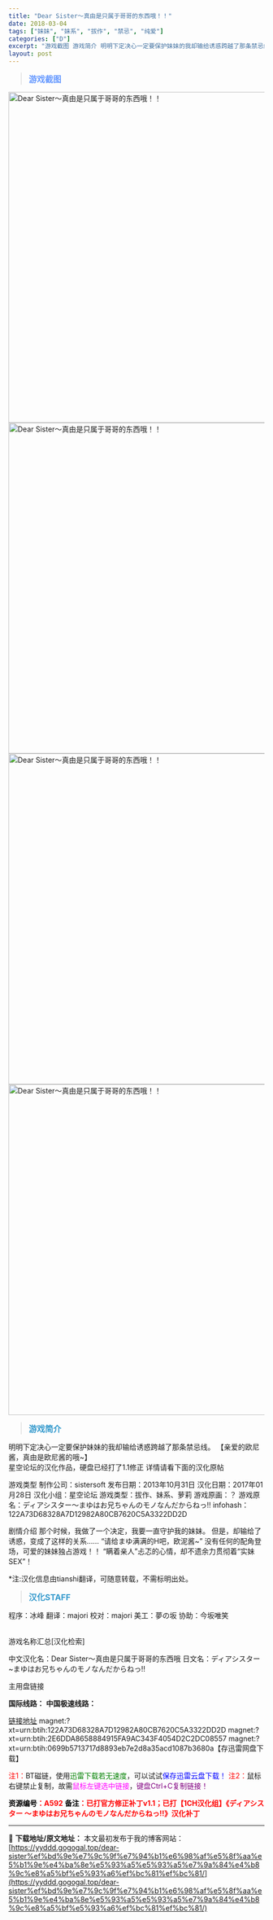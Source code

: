 ```yaml
---
title: "Dear Sister～真由是只属于哥哥的东西哦！！"
date: 2018-03-04
tags: ["妹妹", "妹系", "拔作", "禁忌", "纯爱"]
categories: ["D"]
excerpt: "游戏截图 游戏简介 明明下定决心一定要保护妹妹的我却输给诱惑跨越了那条禁忌线。 【亲爱的欧尼酱，真由是欧尼酱的哦~】 星空论坛的汉化作品，硬盘已经打了1.1修正 详情请看下面的汉化原帖 游戏类型 制作公司：sistersoft 发布日期：2013年10月31日 汉化日期：2017年01月28日 汉化&hellip;"
layout: post
---
```


<div>
<blockquote><b><span style="font-size: 12pt; color: #6699ff;">游戏截图</span></b></blockquote>
<div><img title="点击放大" src="https://yyddd.gogogal.top/wp-content/uploads/2025/04/20250429_6810ef2e99e38.webp" alt="Dear Sister～真由是只属于哥哥的东西哦！！" width="650" /></div>
<div><img title="点击放大" src="https://yyddd.gogogal.top/wp-content/uploads/2025/04/20250429_6810ef30ea39c.webp" alt="Dear Sister～真由是只属于哥哥的东西哦！！" width="650" /></div>
<div><img title="点击放大" src="https://yyddd.gogogal.top/wp-content/uploads/2025/04/20250429_6810ef339046f.webp" alt="Dear Sister～真由是只属于哥哥的东西哦！！" width="650" /></div>
<div><img title="点击放大" src="https://yyddd.gogogal.top/wp-content/uploads/2025/04/20250429_6810ef35e94d9.webp" alt="Dear Sister～真由是只属于哥哥的东西哦！！" width="650" /></div>
<blockquote><b><span style="font-size: 12pt; color: #3399cc;">游戏简介</span></b></blockquote>
<div>明明下定决心一定要保护妹妹的我却输给诱惑跨越了那条禁忌线。
【亲爱的欧尼酱，真由是欧尼酱的哦~】</div>
星空论坛的汉化作品，硬盘已经打了1.1修正
详情请看下面的汉化原帖

游戏类型
制作公司：sistersoft
发布日期：2013年10月31日
汉化日期：2017年01月28日
汉化小组：星空论坛
游戏类型：拔作、妹系、萝莉
游戏原画：？
游戏原名：ディアシスター～まゆはお兄ちゃんのモノなんだからねっ!!
infohash：122A73D68328A7D12982A80CB7620C5A3322DD2D

剧情介绍
那个时候，我做了一个决定，我要一直守护我的妹妹。
但是，却输给了诱惑，变成了这样的关系……
“请给まゆ满满的H吧，欧泥酱~”
没有任何的配角登场，可爱的妹妹独占游戏！！
“瞒着亲人”忐忑的心情，却不遗余力贯彻着“实妹SEX”！

*注:汉化信息由tianshi翻译，可随意转载，不需标明出处。
<blockquote><b><span style="font-size: 12pt; color: #3399cc;">汉化STAFF</span></b></blockquote>
<div>程序：冰峰
翻译：majori
校对：majori
美工：夢の坂
协助：今坂唯笑</div>
&nbsp;

游戏名称汇总[汉化检索]

中文汉化名：Dear Sister～真由是只属于哥哥的东西哦
日文名：ディアシスター~まゆはお兄ちゃんのモノなんだからねっ!!

</div>
<div class="panel panel-primary">
<div class="panel-heading">主用盘链接</div>
<div class="panel-body">

<b>国际线路：</b>
<b>中国极速线路：</b>

<!--wechatfans start-->

<a href="https://pan.xunlei.com/s/VOR9afJxX7oNg-Yqx1HIR2wuA1?pwd=ki9a#">链接地址</a>
magnet:?xt=urn:btih:122A73D68328A7D12982A80CB7620C5A3322DD2D
magnet:?xt=urn:btih:2E6DDA8658884915FA9AC343F4054D2C2DC08557
magnet:?xt=urn:btih:0699b5713717d8893eb7e2d8a35acd1087b3680a【存迅雷网盘下载】

<!--wechatfans end-->
<span style="color: #ff0000;">注1：</span>BT磁链，使用<span style="color: #008000;">迅雷下载若无速度</span>，可以试试<span style="color: #0000ff;">保存迅雷云盘下载！</span>
<span style="color: #ff0000;">注2：</span>鼠标右键禁止复制，故需<span style="color: #ff00ff;">鼠标左键选中链接</span>，<span style="color: #800080;">键盘Ctrl+C复制链接！</span>

</div>
<div class="panel-footer"><span style="color: #ff0000;"><b><span style="color: #000000;">资源编号</span>：A592</b></span>
<span style="color: #ff0000;"><b><span style="color: #000000;">备注</span>：已打官方修正补丁v1.1；已打【1CH汉化组】《ディアシスター ～まゆはお兄ちゃんのモノなんだからねっ!!》汉化补丁</b></span></div>
</div>

---
📖 **下载地址/原文地址：** 本文最初发布于我的博客网站：[https://yyddd.gogogal.top/dear-sister%ef%bd%9e%e7%9c%9f%e7%94%b1%e6%98%af%e5%8f%aa%e5%b1%9e%e4%ba%8e%e5%93%a5%e5%93%a5%e7%9a%84%e4%b8%9c%e8%a5%bf%e5%93%a6%ef%bc%81%ef%bc%81/](https://yyddd.gogogal.top/dear-sister%ef%bd%9e%e7%9c%9f%e7%94%b1%e6%98%af%e5%8f%aa%e5%b1%9e%e4%ba%8e%e5%93%a5%e5%93%a5%e7%9a%84%e4%b8%9c%e8%a5%bf%e5%93%a6%ef%bc%81%ef%bc%81/)
